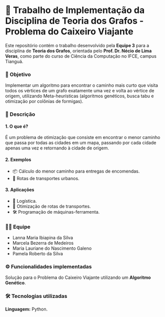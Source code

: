<h1>🚀 Trabalho de Implementação da Disciplina de Teoria dos Grafos - Problema do Caixeiro Viajante</h1>
<p>
  Este repositório contém o trabalho desenvolvido pela <strong>Equipe 3</strong> para a disciplina de <strong>Teoria dos Grafos</strong>, orientada pelo <strong>Prof. Dr. Nécio de Lima Veras</strong>, como parte do curso de Ciência da Computação no IFCE, campus Tianguá.
</p>

<h3>🎯 Objetivo</h3>
<p>
  Implementar um algoritmo para encontrar o caminho mais curto que visita todos os vértices de um grafo exatamente uma vez e volta ao vértice de origem, utilizando Meta-heurísticas (algoritmos genéticos, busca tabu e otimização por colônias de formigas).
</p>

<h3>📖 Descrição</h3>
<h4>1. O que é?</h4>
<p>
  É um problema de otimização que consiste em encontrar o menor caminho que passa por todas as cidades em um mapa, passando por cada cidade apenas uma vez e retornando à cidade de origem.
</p>

<h4>2. Exemplos</h4>
<ul>
  <li>📦 Cálculo do menor caminho para entregas de encomendas.</li>
  <li>🚌 Rotas de transportes urbanos.</li>
</ul>

<h4>3. Aplicações</h4>
<ul>
  <li>📍 Logística.</li>
  <li>🚚 Otimização de rotas de transportes.</li>
  <li>🛠️ Programação de máquinas-ferramenta.</li>
</ul>

<h3>👩‍💻 Equipe</h3>
<ul>
  <li>Lanna Maria Ibiapina da Silva</li>
  <li>Marcela Bezerra de Medeiros</li>
  <li>Maria Lauriane do Nascimento Galeno</li>
  <li>Pamela Roberto da Silva</li>
</ul>

<h3>⚙️ Funcionalidades implementadas</h3>
<p>
  Solução para o Problema do Caixeiro Viajante utilizando um <strong>Algoritmo Genético</strong>.
</p>

<h3>🛠️ Tecnologias utilizadas</h3>
<p>
  <strong>Linguagem:</strong> Python.
</p>


